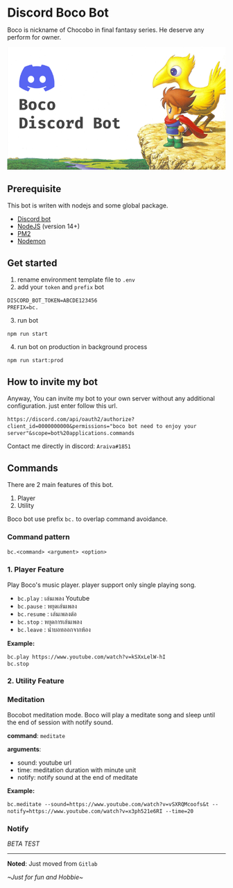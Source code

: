 <div>
    <h1 style="margin-bottom: 0px">Discord Boco Bot</h1>
    <p>Boco is nickname of Chocobo in final fantasy series. He deserve any perform for owner.</p>
    <img src="boco-bot-cover.png" alt="boco-bot-cover">
</div>

## Prerequisite

This bot is writen with nodejs and some global package.

- [Discord bot]
- [NodeJS] (version 14+)
- [PM2]
- [Nodemon]

## Get started
1. rename environment template file to `.env`
2. add your `token` and `prefix` bot

```
DISCORD_BOT_TOKEN=ABCDE123456
PREFIX=bc.
```

3. run bot

```
npm run start
```

4. run bot on production in background process
```
npm run start:prod
```

## How to invite my bot

Anyway, You can invite my bot to your own server without any additional configuration. just enter follow this url.

```
https://discord.com/api/oauth2/authorize?client_id=0000000000&permissions="boco bot need to enjoy your server"&scope=bot%20applications.commands
```

Contact me directly in discord: `Araiva#1851`

## Commands
There are 2 main features of this bot.

1. Player
2. Utility

Boco bot use prefix `bc.` to overlap command avoidance.
### Command pattern
```
bc.<command> <argument> <option>
```

### 1. Player Feature

Play Boco's music player. player support only single playing song.

- `bc.play` <youtube url>: เล่นเพลง Youtube
- `bc.pause` : หยุดเล่นเพลง
- `bc.resume` : เล่นเพลงต่อ
- `bc.stop` : หยุดการเล่นเพลง
- `bc.leave` : นำบอทออกจากห้อง

**Example:**
```
bc.play https://www.youtube.com/watch?v=kSXxLelW-hI
bc.stop
```

### 2. Utility Feature

### Meditation

Bocobot meditation mode. Boco will play a meditate song and sleep until the end of session with notify sound. 

**command**: `meditate`

**arguments**:
  - sound: youtube url
  - time: meditation duration with minute unit
  - notify: notify sound at the end of meditate

**Example:**
```
bc.meditate --sound=https://www.youtube.com/watch?v=vSXRQMcoofs&t --notify=https://www.youtube.com/watch?v=x3ph521e6RI --time=20
```

### Notify

_BETA TEST_

---

**Noted**: Just moved from `Gitlab`

_\~Just for fun and Hobbie\~_

<!-- Reference Link -->
[discord bot]: https://discord.com/developers/docs/getting-started
[NodeJS]: https://nodejs.org/en/download/package-manager/
[PM2]: https://pm2.keymetrics.io/
[Nodemon]: https://www.npmjs.com/package/nodemon